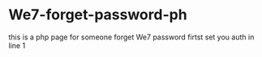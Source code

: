 # We7-forget-password-ph
this is a php page for someone forget We7 password
firtst set you auth in line 1
